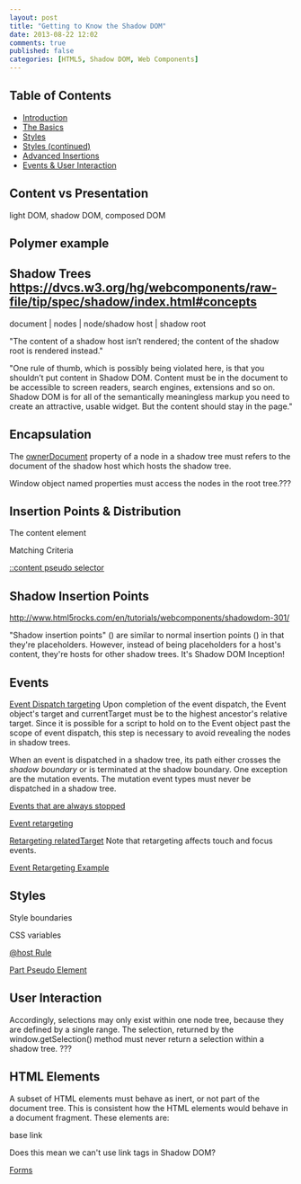```yaml
---
layout: post
title: "Getting to Know the Shadow DOM"
date: 2013-08-22 12:02
comments: true
published: false
categories: [HTML5, Shadow DOM, Web Components]
---
```


## Table of Contents

- [Introduction](/blog/2013/08/26/shadow-dom-introduction/)
- [The Basics](#)
- [Styles](#)
- [Styles (continued)](#)
- [Advanced Insertions](#)
- [Events & User Interaction](#)

## Content vs Presentation

light DOM, shadow DOM, composed DOM

## Polymer example

## Shadow Trees https://dvcs.w3.org/hg/webcomponents/raw-file/tip/spec/shadow/index.html#concepts
document
|
nodes
|
node/shadow host
|
shadow root

"The content of a shadow host isn’t rendered; the content of the shadow root is rendered instead."

"One rule of thumb, which is possibly being violated here, is that you shouldn’t put content in Shadow DOM. Content must be in the document to be accessible to screen readers, search engines, extensions and so on. Shadow DOM is for all of the semantically meaningless markup you need to create an attractive, usable widget. But the content should stay in the page."

## Encapsulation

The [ownerDocument](http://www.w3.org/TR/domcore/#dom-node-ownerdocument) property of a node in a shadow tree must refers to the document of the shadow host which hosts the shadow tree.

Window object named properties must access the nodes in the root tree.???

## Insertion Points & Distribution

The content element

Matching Criteria

[::content pseudo selector](https://dvcs.w3.org/hg/webcomponents/raw-file/tip/spec/shadow/index.html#content-pseudo-element)

## Shadow Insertion Points

http://www.html5rocks.com/en/tutorials/webcomponents/shadowdom-301/

"Shadow insertion points" (<shadow>) are similar to normal insertion points (<content>) in that they're placeholders. However, instead of being placeholders for a host's content, they're hosts for other shadow trees. It's Shadow DOM Inception!

## Events

[Event Dispatch targeting](https://dvcs.w3.org/hg/webcomponents/raw-file/tip/spec/shadow/index.html#event-retargeting) Upon completion of the event dispatch, the Event object's target and currentTarget must be to the highest ancestor's relative target. Since it is possible for a script to hold on to the Event object past the scope of event dispatch, this step is necessary to avoid revealing the nodes in shadow trees.

When an event is dispatched in a shadow tree, its path either crosses the *shadow boundary* or is terminated at the shadow boundary. One exception are the mutation events. The mutation event types must never be dispatched in a shadow tree.

[Events that are always stopped](https://dvcs.w3.org/hg/webcomponents/raw-file/tip/spec/shadow/index.html#events-that-are-always-stopped)

[Event retargeting](https://dvcs.w3.org/hg/webcomponents/raw-file/tip/spec/shadow/index.html#event-retargeting)

[Retargeting relatedTarget](https://dvcs.w3.org/hg/webcomponents/raw-file/tip/spec/shadow/index.html#retargeting-related-target) Note that retargeting affects touch and focus events.

[Event Retargeting Example](https://dvcs.w3.org/hg/webcomponents/raw-file/tip/spec/shadow/index.html#event-retargeting-example)

## Styles

Style boundaries

CSS variables

[@host Rule](https://dvcs.w3.org/hg/webcomponents/raw-file/tip/spec/shadow/index.html#host-at-rule)

[Part Pseudo Element](https://dvcs.w3.org/hg/webcomponents/raw-file/tip/spec/shadow/index.html#part-pseudo-element)

## User Interaction

Accordingly, selections may only exist within one node tree, because they are defined by a single range. The selection, returned by the window.getSelection() method must never return a selection within a shadow tree. ???

## HTML Elements

A subset of HTML elements must behave as inert, or not part of the document tree. This is consistent how the HTML elements would behave in a document fragment. These elements are:

base
link

Does this mean we can't use link tags in Shadow DOM?

[Forms](https://dvcs.w3.org/hg/webcomponents/raw-file/tip/spec/shadow/index.html#html-forms)